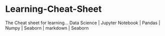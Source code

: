 # Learning-Cheat-Sheet
The Cheat sheet for learning... Data Science | Jupyter Notebook | Pandas | Numpy | Seaborn | markdown | Seaborn 
